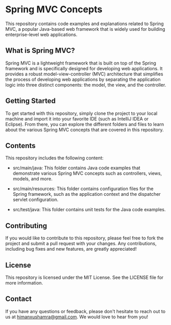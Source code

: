 # Spring MVC Concepts
This repository contains code examples and explanations related to Spring MVC, a popular Java-based web framework that is widely used for building enterprise-level web applications.

##  What is Spring MVC?
Spring MVC is a lightweight framework that is built on top of the Spring framework and is specifically designed for developing web applications. It provides a robust model-view-controller (MVC) architecture that simplifies the process of developing web applications by separating the application logic into three distinct components: the model, the view, and the controller.

##  Getting Started
To get started with this repository, simply clone the project to your local machine and import it into your favorite IDE (such as IntelliJ IDEA or Eclipse). From there, you can explore the different folders and files to learn about the various Spring MVC concepts that are covered in this repository.

##  Contents
This repository includes the following content:

- src/main/java: This folder contains Java code examples that demonstrate various Spring MVC concepts such as controllers, views, models, and more.

- src/main/resources: This folder contains configuration files for the Spring framework, such as the application context and the dispatcher servlet configuration.

- src/test/java: This folder contains unit tests for the Java code examples.

##  Contributing
If you would like to contribute to this repository, please feel free to fork the project and submit a pull request with your changes. Any contributions, including bug fixes and new features, are greatly appreciated!

##  License
This repository is licensed under the MIT License. See the LICENSE file for more information.

##  Contact
If you have any questions or feedback, please don't hesitate to reach out to us at himanxushamra@gmail.com. We would love to hear from you!
